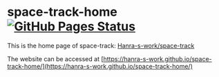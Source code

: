 # space-track-home [![GitHub Pages Status](https://img.shields.io/github/actions/workflow/status/Hanra-s-work/space-track-home/jekyll-gh-pages.yml?branch=main&label=build&logo=github&style=flat-square)](https://github.com/Hanra-s-work/space-track-home/actions/workflows/pages.yml)

This is the home page of space-track: [Hanra-s-work/space-track](https://github.com/Hanra-s-work/space-track)

The website can be accessed at [https://hanra-s-work.github.io/space-track-home/](https://hanra-s-work.github.io/space-track-home/)
